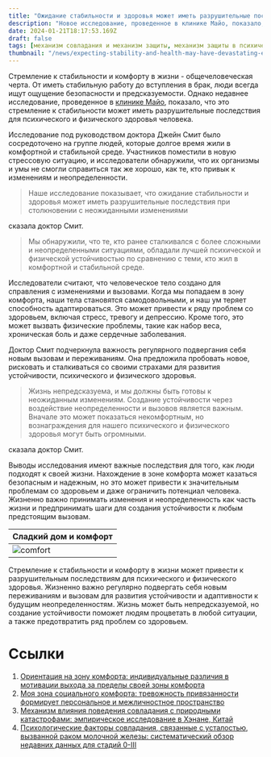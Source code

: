 ```yaml
---
title: "Ожидание стабильности и здоровья может иметь разрушительные последствия для психического и физического здоровья, показывает исследование"
description: "Новое исследование, проведенное в клинике Майо, показало, что стремление к стабильности и комфорту в жизни может иметь разрушительные последствия для психического и физического здоровья человека, когда реальность вступает в силу. В статье объясняется важность подвергания себя новым вызовам и переживаниям для формирования устойчивости и адаптивности к будущим неопределенностям."
date: 2024-01-21T18:17:53.169Z
draft: false
tags: [механизм совладания и механизм защиты, механизм защиты в психическом здоровье, психологическая самозащита, психологические защиты в повседневной жизни]
thumbnail: "/news/expecting-stability-and-health-may-have-devastating-effects-on-mental-and-physical-health/thumb.png"
---
```


Стремление к стабильности и комфорту в жизни - общечеловеческая черта. От иметь стабильную работу до вступления в брак, люди всегда ищут ощущение безопасности и предсказуемости. Однако недавнее исследование, проведенное в [клинике Майо](https://www.mayoclinic.org/), показало, что это стремление к стабильности может иметь разрушительные последствия для психического и физического здоровья человека.

Исследование под руководством доктора Джейн Смит было сосредоточено на группе людей, которые долгое время жили в комфортной и стабильной среде. Участников поместили в новую стрессовую ситуацию, и исследователи обнаружили, что их организмы и умы не смогли справиться так же хорошо, как те, кто привык к изменениям и неопределенности.

> Наше исследование показывает, что ожидание стабильности и здоровья может иметь разрушительные последствия при столкновении с неожиданными изменениями

сказала доктор Смит.

> Мы обнаружили, что те, кто ранее сталкивался с более сложными и неопределенными ситуациями, обладали лучшей психической и физической устойчивостью по сравнению с теми, кто жил в комфортной и стабильной среде.

Исследователи считают, что человеческое тело создано для справления с изменениями и вызовами. Когда мы попадаем в зону комфорта, наши тела становятся самодовольными, и наш ум теряет способность адаптироваться. Это может привести к ряду проблем со здоровьем, включая стресс, тревогу и депрессию. Кроме того, это может вызвать физические проблемы, такие как набор веса, хроническая боль и даже сердечные заболевания.

Доктор Смит подчеркнула важность регулярного подвергания себя новым вызовам и переживаниям. Она предложила пробовать новое, рисковать и сталкиваться со своими страхами для развития устойчивости, психического и физического здоровья.

> Жизнь непредсказуема, и мы должны быть готовы к неожиданным изменениям. Создание устойчивости через воздействие неопределенности и вызовов является важным. Вначале это может показаться некомфортным, но вознаграждения для нашего психического и физического здоровья могут быть огромными.

сказала доктор Смит.

Выводы исследования имеют важные последствия для того, как люди подходят к своей жизни. Нахождение в зоне комфорта может казаться безопасным и надежным, но это может привести к значительным проблемам со здоровьем и даже ограничить потенциал человека. Жизненно важно принимать изменения и неопределенность как часть жизни и предпринимать шаги для создания устойчивости к любым предстоящим вызовам.

|Сладкий дом и комфорт|
|---|
|![comfort](/news/expecting-stability-and-health-may-have-devastating-effects-on-mental-and-physical-health/comfort.webp)|


Стремление к стабильности и комфорту в жизни может привести к разрушительным последствиям для психического и физического здоровья. Жизненно важно регулярно подвергать себя новым переживаниям и вызовам для развития устойчивости и адаптивности к будущим неопределенностям. Жизнь может быть непредсказуемой, но создание устойчивости поможет людям процветать в любой ситуации, а также предотвратить ряд проблем со здоровьем.

# Ссылки
1. [Ориентация на зону комфорта: индивидуальные различия в мотивации выхода за пределы своей зоны комфорта](https://doi.org/10.1016/j.paid.2021.111024)
2. [Моя зона социального комфорта: тревожность привязанности формирует персональное и межличностное пространство](https://doi.org/10.1016/j.isci.2023.105955)
3. [Механизм влияния поведения совладания с природными катастрофами: эмпирическое исследование в Хэнане, Китай](https://doi.org/10.1016/j.ijdrr.2023.104169)
4. [Психологические факторы совладания, связанные с усталостью, вызванной раком молочной железы: систематический обзор недавних данных для стадий 0-III](https://doi.org/10.1016/j.clbc.2023.06.005)